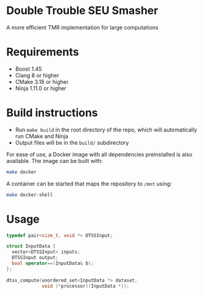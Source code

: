 # Double Trouble SEU Smasher
A more efficient TMR implementation for large computations

# Requirements
* Boost 1.45
* Clang 8 or higher
* CMake 3.18 or higher
* Ninja 1.11.0 or higher

# Build instructions
* Run `make build` in the root directory of the repo, which will automatically run CMake and Ninja
* Output files will be in the `build/` subdirectory

For ease of use, a Docker image with all dependencies preinstalled is also available. The image can be built with:

```bash
make docker
```

A container can be started that maps the repository to `/mnt` using:

```bash
make docker-shell
```

# Usage

```c++
typedef pair<size_t, void *> DTSSInput;

struct InputData {
  vector<DTSSInput> inputs;
  DTSSInput output;
  bool operator==(InputData& b);
};
    
dtss_compute(unordered_set<InputData *> dataset,
             void (*processor)(InputData *));
```
